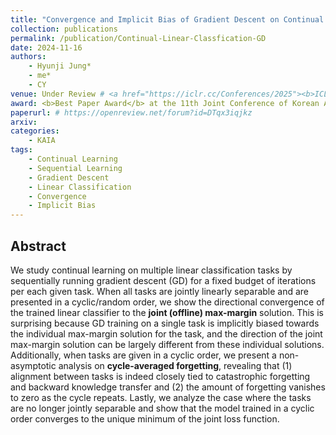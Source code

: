 ```yaml
---
title: "Convergence and Implicit Bias of Gradient Descent on Continual Linear Classification"
collection: publications
permalink: /publication/Continual-Linear-Classfication-GD
date: 2024-11-16
authors:
    - Hyunji Jung*
    - me*
    - CY
venue: Under Review # <a href="https://iclr.cc/Conferences/2025"><b>ICLR 2025</b></a>
award: <b>Best Paper Award</b> at the 11th Joint Conference of Korean Artificial Intelligence Association (<a href="https://aiassociation.kr/Conference/ConferenceView.asp?AC=0&CODE=CC20240901&CpPage=282#CONF">JKAIA 2024</a>)
paperurl: # https://openreview.net/forum?id=DTqx3iqjkz
arxiv: 
categories: 
    - KAIA
tags:
    - Continual Learning
    - Sequential Learning
    - Gradient Descent
    - Linear Classification
    - Convergence
    - Implicit Bias
---
```



## Abstract

We study continual learning on multiple linear classification tasks by sequentially running gradient descent (GD) for a fixed budget of iterations per each given task. When all tasks are jointly linearly separable and are presented in a cyclic/random order, we show the directional convergence of the trained linear classifier to the **joint (offline) max-margin** solution. This is surprising because GD training on a single task is implicitly biased towards the individual max-margin solution for the task, and the direction of the joint max-margin solution can be largely different from these individual solutions. Additionally, when tasks are given in a cyclic order, we present a non-asymptotic analysis on **cycle-averaged forgetting**, revealing that (1) alignment between tasks is indeed closely tied to catastrophic forgetting and backward knowledge transfer and (2) the amount of forgetting vanishes to zero as the cycle repeats. Lastly, we analyze the case where the tasks are no longer jointly separable and show that the model trained in a cyclic order converges to the unique minimum of the joint loss function.
